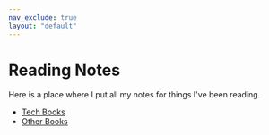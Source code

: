 ```yaml
---
nav_exclude: true
layout: "default"
---
```


# Reading Notes
Here is a place where I put all my notes for things I've been reading.

* [Tech Books](./tech_books/)
* [Other Books](./other_books/)